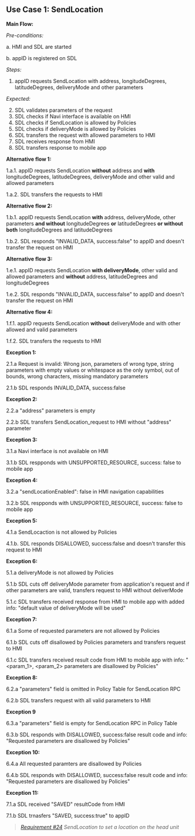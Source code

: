 ## Use Case 1: SendLocation

**Main Flow:**

_Pre-conditions:_

a. HMI and SDL are started

b. appID is registered on SDL

_Steps:_

1. appID requests SendLocation with address, longitudeDegrees, latitudeDegrees, deliveryMode and other parameters

_Expected:_

2. SDL validates parameters of the request
3. SDL checks if Navi interface is available on HMI
4. SDL checks if SendLocation is allowed by Policies
5. SDL checks if deliveryMode is allowed by Policies
6. SDL transfers the request with allowed parameters to HMI
7. SDL receives response from HMI
8. SDL transfers response to mobile app

**Alternative flow 1:**

1.a.1. appID requests SendLocation **without** address and **with** longitudeDegrees, latitudeDegrees, deliveryMode and other valid and allowed parameters

1.a.2. SDL transfers the requests to HMI

**Alternative flow 2:**

1.b.1. appID requests SendLocation **with** address, deliveryMode, other parameters **and without** longitudeDegrees  **or** latitudeDegrees **or without both** longitudeDegrees and latitudeDegrees

1.b.2. SDL responds "INVALID_DATA, success:false" to appID and doesn't transfer the request on HMI

**Alternative flow 3:**

1.e.1. appID requests SendLocation **with deliveryMode**, other valid and allowed parameters and **without**  address, latitudeDegrees and longitudeDegrees

1.e.2. SDL responds "INVALID_DATA, success:false" to appID and doesn't transfer the request on HMI

**Alternative flow 4:**

1.f.1. appID requests SendLocation **without** deliveryMode and with other allowed and valid parameters 

1.f.2. SDL transfers the requests to HMI

**Exception 1:**

2.1.a Request is invalid: Wrong json, parameters of wrong type, string parameters with empty values or whitespace as the only symbol, out of bounds, wrong characters, missing mandatory parameters

2.1.b SDL responds INVALID_DATA, success:false

**Exception 2:**

2.2.a "address" parameters is empty

2.2.b SDL transfers SendLocation_request to HMI without "address" parameter

**Exception 3:**

3.1.a Navi interface is not available on HMI

3.1.b SDL respponds with UNSUPPORTED_RESOURCE, success: false to mobile app

**Exception 4:**

3.2.a "sendLocationEnabled": false in HMI navigation capabilities

3.2.b SDL respponds with UNSUPPORTED_RESOURCE, success: false to mobile app

**Exception 5:**

4.1.a SendLocaction is not allowed by Policies

4.1.b. SDL responds DISALLOWED, success:false and doesn't transfer this request to HMI

**Exception 6:**

5.1.a deliveryMode is not allowed by Policies

5.1.b SDL cuts off deliveryMode parameter from application's request and if other parameters are valid, transfers request to HMI without deliverMode

5.1.c SDL transfers received response from HMI to mobile app with added info: "default value of deliveryMode will be used"

**Exception 7:**

6.1.a Some of requested parameters are not allowed by Policies

6.1.b SDL cuts off disallowed by Policies parameters and transfers request to HMI

6.1.c SDL transfers received result code from HMI to mobile app with info: "<param_1>, <param_2> parameters are disallowed by Policies"

**Exception 8:**

6.2.a "parameters" field is omitted in Policy Table for SendLocation RPC

6.2.b SDL transfers request with all valid parameters to HMI

**Exception 9**

6.3.a "parameters" field is empty for SendLocation RPC in Policy Table 

6.3.b SDL responds with DISALLOWED, success:false result code and info: "Requested parameters are disallowed by Policies"

**Exception 10:**

6.4.a All requested paramters are disallowed by Policies

6.4.b SDL responds with DISALLOWED, success:false result code and info: "Requested parameters are disallowed by Policies"

**Exception 11:**

7.1.a SDL received "SAVED" resultCode from HMI

7.1.b SDL trnasfers "SAVED, success:true" to appID

> _[Requirement #24](https://github.com/smartdevicelink/sdl_requirements/issues/24) SendLocation to set a location on the head unit_

